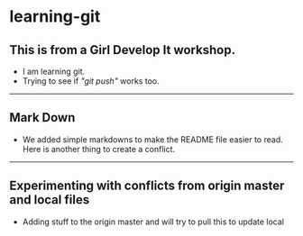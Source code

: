 # learning-git

<h2>This is from a Girl Develop It workshop.</h2>

* I am learning git.
* Trying to see if *"git push"* works too.

<hr/>
<h2>Mark Down</h2>

* We added simple markdowns to make the README file easier to read. Here is another thing to create a conflict.

<hr/>
<h2>Experimenting with conflicts from origin master and local files</h2>

* Adding stuff to the origin master and will try to pull this to update local</h2>

